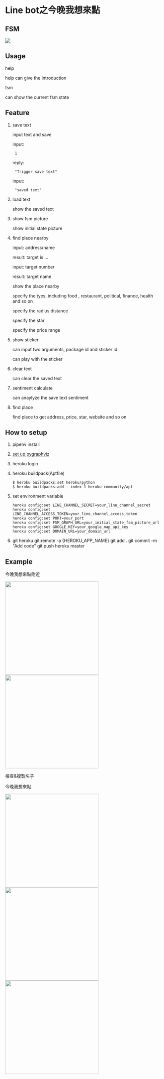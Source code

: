 # Line bot之今晚我想來點

## FSM
<img src="https://i.imgur.com/dMBec8p.png">

## Usage
	
help

help can give the introduction

fsm 

can show the current fsm state


## Feature
1. save text
	
	input text and save


	input:

		1

	reply:

		"Trigger save text"

	input:

		"saved text"


2. load text 
	
	show the saved text
3. show fsm picture
	
	show initial state picture
4. find place nearby

	
	input:
		address/name

	result:
		target is
		...

	input:
		target number

	result:
		target name

		
	show the place nearby 
	 
	 specify the tyes, including food , restaurant, political, finance, health and so on

	specify the radius distance 

	specify the star 

	specify the price range
	 
5. show sticker

	can input two arguments, package id and sticker id

	can play with the sticker

6. clear text

	can clear the saved text

7. sentiment calculate

	can anaylyze the save text sentiment

8. find place

	find place to get address, price, star, website and so on

## How to setup
1. pipenv install 
2. [set up pygraphviz](https://www.jianshu.com/p/a3da7ecc5303)
3. heroku login
4. heroku buildpack(Aptfile)
	```
	$ heroku buildpacks:set heroku/python
	$ heroku buildpacks:add --index 1 heroku-community/apt
	```

5. set environment variable
	```
	heroku config:set LINE_CHANNEL_SECRET=your_line_channel_secret
	heroku config:set LINE_CHANNEL_ACCESS_TOKEN=your_line_channel_access_token
	heroku config:set PORT=your_port
	heroku config:set FSM_GRAPH_URL=your_initial_state_fsm_picture_url
	heroku config:set GOOGLE_KEY=your_google_map_api_key
	heroku config:set DOMAIN_URL=your_domain_url
	```
6. git 
	heroku git:remote -a {HEROKU_APP_NAME}
	git add .
	git commit -m "Add code"
	git push heroku master


## Example

今晚我想來點附近

<img src="https://i.imgur.com/eooEM55.jpg" width=300>
<img src="https://i.imgur.com/hQF2d3G.jpg" width=300>

檢查&複製名子

今晚我想來點

<img src="https://i.imgur.com/tzWeUho.jpg" width=300>
<img src="https://i.imgur.com/6W6K4Mg.jpg" width=300>
<img src="https://i.imgur.com/fDV3VPF.jpg" width=300>
